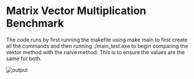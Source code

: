 # Matrix Vector Multiplication Benchmark
The code runs by first running the makefile using make main to first create all the commands and then running ./main_test.exe to begin comparing the vektor method
with the naive method. This is to ensure the values are the same for both.

![output](images/output.png)
